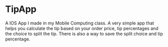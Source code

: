 # TipApp

A IOS App I made in my Mobile Computing class. A very simple app that helps you calculate the tip based on your order price, tip percentages and the choice to split the tip. There is also a way to save the split choice and tip percentage. 
